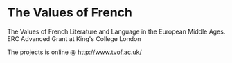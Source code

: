 # The Values of French
The Values of French Literature and Language in the European Middle Ages. ERC Advanced Grant at King's College London

The projects is online @ http://www.tvof.ac.uk/
